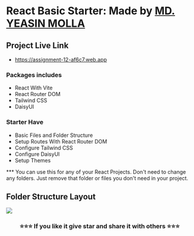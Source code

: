 # React Basic Starter: Made by <a href="https://ismailjosim.netlify.app/">MD. YEASIN MOLLA</a>
  
## Project Live Link 
*  https://assignment-12-af6c7.web.app

### Packages includes

* React With Vite
* React Router DOM
* Tailwind CSS
* DaisyUI

### Starter Have

* Basic Files and Folder Structure
* Setup Routes With React Router DOM
* Configure Tailwind CSS
* Configure DaisyUI
* Setup Themes

*** You can use this for any of your React Projects. Don't need to change any folders. Just remove that folder or files you don't need in your project.

## Folder Structure Layout

<img src="https://i.ibb.co/C0zDC3J/React-application-folder-structure-layout.png"/>

<h3 style="text-align: center;">⭐⭐⭐ If you like it give star and share it with others ⭐⭐⭐</h3>
